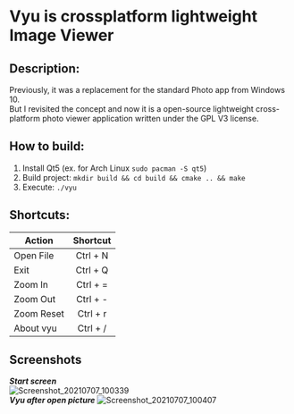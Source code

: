 # Vyu is crossplatform lightweight Image Viewer

## Description:
Previously, it was a replacement for the standard Photo app from Windows 10.<br>
But I revisited the concept and now it is a open-source lightweight cross-platform photo viewer application written under the GPL V3 license.

## How to build:
1. Install Qt5 (ex. for Arch Linux ```sudo pacman -S qt5```)
2. Build project: ```mkdir build && cd build && cmake .. && make```
3. Execute: ```./vyu```

## Shortcuts:
| Action        | Shortcut      | 
| ------------- |:-------------:| 
| Open File     | Ctrl + N      |
| Exit          | Ctrl + Q      |
| Zoom In       | Ctrl + =      |
| Zoom Out      | Ctrl + -      |
| Zoom Reset    | Ctrl + r      |
| About vyu     | Ctrl + /      |

## Screenshots
***Start screen***
<br>
![Screenshot_20210707_100339](https://user-images.githubusercontent.com/35633190/124715058-357dc000-df0b-11eb-936d-655fe30a9eb6.png)
<br>
***Vyu after open picture***
![Screenshot_20210707_100407](https://user-images.githubusercontent.com/35633190/124715067-39a9dd80-df0b-11eb-85ef-df853caa0082.png)
<br>

